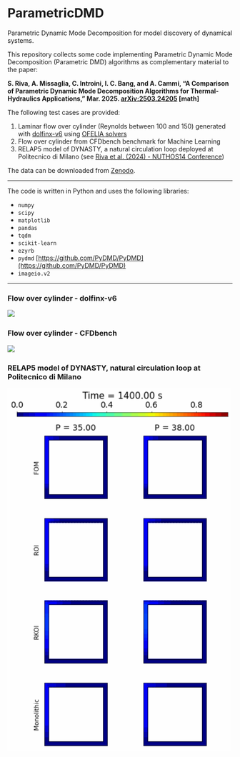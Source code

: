 # ParametricDMD
Parametric Dynamic Mode Decomposition for model discovery of dynamical systems.

This repository collects some code implementing Parametric Dynamic Mode Decomposition (Parametric DMD) algorithms as complementary material to the paper:

**S. Riva, A. Missaglia, C. Introini, I. C. Bang, and A. Cammi, “A Comparison of Parametric Dynamic Mode Decomposition Algorithms for Thermal-Hydraulics Applications,” Mar. 2025. [arXiv:2503.24205](https://arxiv.org/abs/2503.24205) [math]**

The following test cases are provided:

1. Laminar flow over cylinder (Reynolds between 100 and 150) generated with [dolfinx-v6](https://github.com/FEniCS/dolfinx) using [OFELIA solvers](https://github.com/ERMETE-Lab/MP-OFELIA)
2. Flow over cylinder from CFDbench benchmark for Machine Learning
3. RELAP5 model of DYNASTY, a natural circulation loop deployed at Politecnico di Milano (see [Riva et al. (2024) - NUTHOS14 Conference](https://www.researchgate.net/publication/384146697_A_Novel_Approach_for_Parametric_Dynamic_Mode_Decomposition_application_to_the_DYNASTY_Experimental_Facility))

The data can be downloaded from [Zenodo](https://doi.org/10.5281/zenodo.15111287).

---

The code is written in Python and uses the following libraries:

- `numpy`
- `scipy`
- `matplotlib`
- `pandas`
- `tqdm`
- `scikit-learn`
- `ezyrb`
- `pydmd` [https://github.com/PyDMD/PyDMD](https://github.com/PyDMD/PyDMD)
- `imageio.v2`

----------------

### Flow over cylinder - dolfinx-v6


<img src="./TestCases/SupportingVideos/flowCylFenics.gif" width="500">

<!--
<p align="center" width="100%">
  <img width=100% src="./TestCases/SupportingImages/flowCylCFDdolfinx.png" >
  <br /> -->

### Flow over cylinder - CFDbench

<img src="./TestCases/SupportingVideos/flowCylCFDBench.gif" width="500">

<!-- <p align="center" width="100%">
  <img width=100% src="./TestCases/SupportingImages/flowCylCFDBench.png" >
  <br />
 -->

### RELAP5 model of DYNASTY, natural circulation loop at Politecnico di Milano

<img src="./TestCases/SupportingVideos/dynasty1param.gif" width="500">

<!-- <p align="center" width="100%">
  <img width=60% src="./TestCases/SupportingImages/dynasty1param.png" >
  <br />
</p> -->
